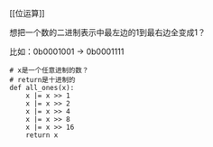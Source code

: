 [[位运算]]

想把一个数的二进制表示中最左边的1到最右边全变成1？

比如：0b0001001 -> 0b0001111

```
# x是一个任意进制的数？
# return是十进制的
def all_ones(x):
    x |= x >> 1
    x |= x >> 2
    x |= x >> 4
    x |= x >> 8
    x |= x >> 16
    return x
```

